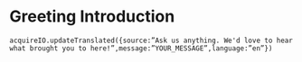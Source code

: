 # Greeting Introduction

```text
acquireIO.updateTranslated({source:”Ask us anything. We'd love to hear what brought you to here!”,message:”YOUR_MESSAGE”,language:”en”})
```



